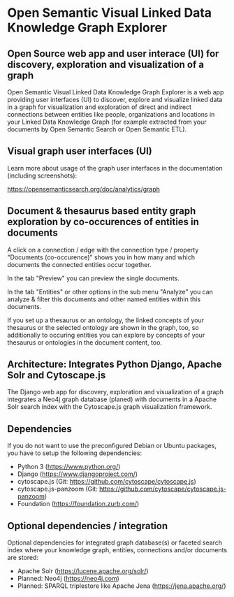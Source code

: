 Open Semantic Visual Linked Data Knowledge Graph Explorer
=========================================================


Open Source web app and user interace (UI) for discovery, exploration and visualization of a graph
--------------------------------------------------------------------------------------------------

Open Semantic Visual Linked Data Knowledge Graph Explorer is a web app providing user interfaces (UI) to discover, explore and visualize linked data in a graph for visualization and exploration of direct and indirect connections between entities like people, organizations and locations in your Linked Data Knowledge Graph (for example extracted from your documents by Open Semantic Search or Open Semantic ETL).


Visual graph user interfaces (UI)
---------------------------------

Learn more about usage of the graph user interfaces in the documentation (including screenshots):

https://opensemanticsearch.org/doc/analytics/graph


Document & thesaurus based entity graph exploration by co-occurences of entities in documents
---------------------------------------------------------------------------------------------

A click on a connection / edge with the connection type / property "Documents (co-occurence)" shows you in how many and which documents the connected entities occur together.

In the tab "Preview" you can preview the single documents.

In the tab "Entities" or other options in the sub menu "Analyze" you can analyze & filter this documents and other named entities within this documents.

If you set up a thesaurus or an ontology, the linked concepts of your thesaurus or the selected ontology are shown in the graph, too, so additionally to occuring entities you can explore by concepts of your thesaurus or ontologies in the document content, too.


Architecture: Integrates Python Django, Apache Solr and Cytoscape.js
--------------------------------------------------------------------

The Django web app for discovery, exploration and visualization of a graph integrates a Neo4j graph database (planed) with documents in a Apache Solr search index with the Cytoscape.js graph visualization framework.


Dependencies
------------

If you do not want to use the preconfigured Debian or Ubuntu packages, you have to setup the following dependencies:

- Python 3 (https://www.python.org/)
- Django (https://www.djangoproject.com/)
- cytoscape.js (Git: https://github.com/cytoscape/cytoscape.js)
- cytoscape.js-panzoom (Git: https://github.com/cytoscape/cytoscape.js-panzoom)
- Foundation (https://foundation.zurb.com/)


Optional dependencies / integration
-----------------------------------

Optional dependencies for integrated graph database(s) or faceted search index where your knowledge graph, entities, connections and/or documents are stored:

- Apache Solr (https://lucene.apache.org/solr/)
- Planned: Neo4j (https://neo4j.com)
- Planned: SPARQL triplestore like Apache Jena (https://jena.apache.org/)
